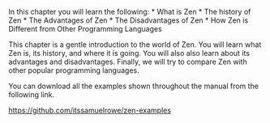 In this chapter you will learn the following:
    * What is Zen
    * The history of Zen
    * The Advantages of Zen
    * The Disadvantages of Zen
    * How Zen is Different from Other Programming Languages

This chapter is a gentle introduction to the world of Zen. You will learn what
Zen is, its history, and where it is going. You will also also learn about
its advantages and disadvantages. Finally, we will try to compare Zen with
other popular programming languages.

You can download all the examples shown throughout the manual from the following
link.

https://github.com/itssamuelrowe/zen-examples